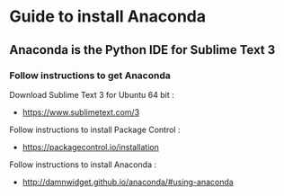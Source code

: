# Guide to install Anaconda

## Anaconda is the Python IDE for Sublime Text 3

### Follow instructions to get Anaconda

Download Sublime Text 3 for Ubuntu 64 bit :

* https://www.sublimetext.com/3

Follow instructions to install Package Control : 

* https://packagecontrol.io/installation

Follow instructions to install Anaconda :

* http://damnwidget.github.io/anaconda/#using-anaconda

